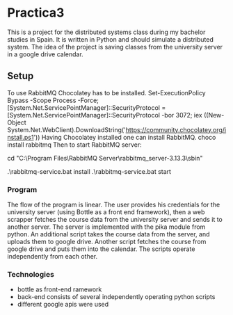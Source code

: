 # Practica3

This is a project for the distributed systems class during my bachelor studies in Spain.
It is written in Python and should simulate a distributed system. The idea of the project is saving classes from the university server in a
google drive calendar. 

## Setup
To use RabbitMQ Chocolatey has to be installed.
Set-ExecutionPolicy Bypass -Scope Process -Force; [System.Net.ServicePointManager]::SecurityProtocol = [System.Net.ServicePointManager]::SecurityProtocol -bor 3072; iex ((New-Object System.Net.WebClient).DownloadString('https://community.chocolatey.org/install.ps1'))
Having Chocolatey installed one can install RabbitMQ.
choco install rabbitmq
Then to start RabbitMQ server: 

cd "C:\Program Files\RabbitMQ Server\rabbitmq_server-3.13.3\sbin"

.\rabbitmq-service.bat install
.\rabbitmq-service.bat start
### Program

The flow of the program is linear. The user provides his credentials for the university server (using Bottle as a front end framework), then a web scrapper fetches the course data from the university server and sends it to another server. The server is implemented with the pika module from python. An additional script takes the course data from the server, and uploads them to google drive. Another script fetches the course from google drive and puts  them into the calendar. The scripts operate independently from each other.

### Technologies
  - bottle as front-end ramework
  - back-end consists of several independently operating python scripts
  - different google apis were used
